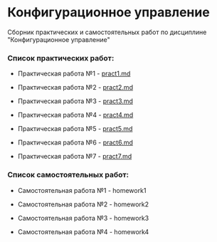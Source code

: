 Конфигурационное управление
========================= 

Сборник практических и самостоятельных работ по дисциплине "Конфигурационное управление"

### **Список практических работ:**

- Практическая работа №1 - [pract1.md](https://github.com/Rashid-Yusubov/Configuration-management/blob/main/pract1/pract1.md)

- Практическая работа №2 - [pract2.md](https://github.com/Rashid-Yusubov/Configuration-management/blob/main/pract2/pract2.md)

- Практическая работа №3 - [pract3.md](https://github.com/Rashid-Yusubov/Configuration-management/blob/main/pract3/pract3.md)
  
- Практическая работа №4 - [pract4.md](https://github.com/Rashid-Yusubov/Configuration-management/blob/main/pract4/pract4.md)
  
- Практическая работа №5 - [pract5.md](https://github.com/Rashid-Yusubov/Configuration-management/blob/main/pract5/pract5.md)
  
- Практическая работа №6 - [pract6.md](https://github.com/Rashid-Yusubov/Configuration-management/blob/main/pract6/pract6.md)
  
- Практическая работа №7 - [pract7.md](https://github.com/Rashid-Yusubov/Configuration-management/blob/main/pract7/pract7.md)

### **Список самостоятельных работ:**

- Самостоятельная работа №1 - homework1

- Самостоятельная работа №2 - homework2
  
- Самостоятельная работа №3 - homework3
  
- Самостоятельная работа №4 - homework4
